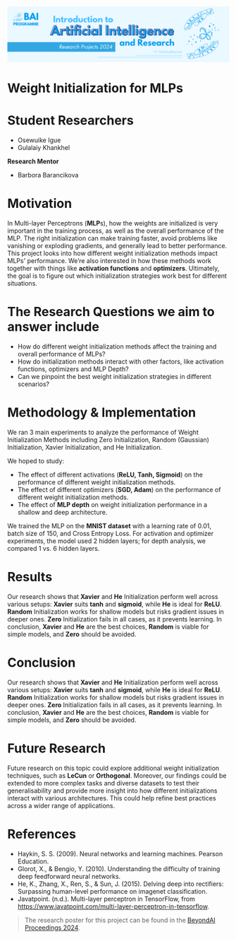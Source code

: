 ![BeyondAI Banner for Research Projects](../BeyondAI_Banner_Research_Projects_2024.png)

# Weight Initialization for MLPs

# Student Researchers

- Osewuike Igue
- Gulalaiy Khankhel

**Research Mentor**

- Barbora Barancikova

# Motivation
  
In Multi-layer Perceptrons (**MLP**s), how the weights are initialized is very important in the training process, as well as the overall performance of the MLP. The right initialization can make training faster, avoid problems like vanishing or exploding gradients, and generally lead to better performance. This project looks into how different weight initialization methods impact MLPs' performance. We’re also interested in how these methods work together with things like **activation functions** and **optimizers**. Ultimately, the goal is to figure out which initialization strategies work best for different situations.

# The Research Questions we aim to answer include

* How do different weight initialization methods affect the training  and overall performance of MLPs?
* How do initialization methods interact with other factors, like activation functions, optimizers and MLP Depth?
* Can we pinpoint the best weight initialization strategies in different scenarios?

# Methodology & Implementation

We ran 3 main experiments to analyze the performance of Weight Initialization Methods including Zero Initialization, Random (Gaussian) Initialization, Xavier Initialization, and He Initialization. 

We hoped to study:

- The effect of different activations (**ReLU, Tanh, Sigmoid**) on the performance of different weight initialization methods.
- The effect of different optimizers (**SGD, Adam**) on the performance of different weight initialization methods.
- The effect of **MLP depth** on weight initialization performance in a shallow and deep architecture.

We trained the MLP on the **MNIST dataset** with a learning rate of 0.01, batch size of 150, and Cross Entropy Loss. For activation and optimizer experiments, the model used 2 hidden layers; for depth analysis, we compared 1 vs. 6 hidden layers. 

# Results

Our research shows that **Xavier** and **He** Initialization perform well across various setups: **Xavier** suits **tanh** and **sigmoid**, while **He** is ideal for **ReLU**. **Random** Initialization works for shallow models but risks gradient issues in deeper ones. **Zero** Initialization fails in all cases, as it prevents learning. In conclusion, **Xavier** and **He** are the best choices, **Random** is viable for simple models, and **Zero** should be avoided.

# Conclusion
Our research shows that **Xavier** and **He** Initialization perform well across various setups: **Xavier** suits **tanh** and **sigmoid**, while **He** is ideal for **ReLU**. **Random** Initialization works for shallow models but risks gradient issues in deeper ones. **Zero** Initialization fails in all cases, as it prevents learning. In conclusion, **Xavier** and **He** are the best choices, **Random** is viable for simple models, and **Zero** should be avoided.

# Future Research

Future research on this topic could explore additional weight initialization techniques, such as **LeCun** or **Orthogonal**. Moreover, our findings could be extended to more complex tasks and diverse datasets to test their generalisability and provide more insight into how different initializations interact with various architectures. This could help refine best practices across a wider range of applications.

# References

- Haykin, S. S. (2009). Neural networks and learning machines. Pearson Education.
- Glorot, X., & Bengio, Y. (2010). Understanding the difficulty of training deep feedforward neural networks.
- He, K., Zhang, X., Ren, S., & Sun, J. (2015). Delving deep into rectifiers: Surpassing human-level performance on imagenet classification.
- Javatpoint. (n.d.). Multi-layer perceptron in TensorFlow, from https://www.javatpoint.com/multi-layer-perceptron-in-tensorflow.

> The research poster for this project can be found in the [BeyondAI Proceedings 2024](https://thinkingbeyond.education/beyondai_proceedings_2024/).
